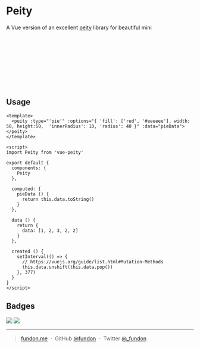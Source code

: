 # Peity

A Vue version of an excellent [peity](https://github.com/benpickles/peity) library for beautiful mini <svg> graphs.

## Usage

```vue
<template>
  <peity :type="'pie'" :options="{ 'fill': ['red', '#eeeeee'], width: 50, height:50,  'innerRadius': 10, 'radius': 40 }" :data="pieData"></peity>
</template>

<script>
import Peity from 'vue-peity'

export default {
  components: {
    Peity
  },

  computed: {
    pieData () {
      return this.data.toString()
    }
  },

  data () {
    return {
      data: [1, 2, 3, 2, 2]
    }
  },

  created () {
    setInterval(() => {
      // https://vuejs.org/guide/list.html#Mutation-Methods
      this.data.unshift(this.data.pop())
    }, 377)
  }
}
</script>
```

## Badges

![](https://img.shields.io/badge/license-MIT-blue.svg)
![](https://img.shields.io/badge/status-stable-green.svg)

---

> [fundon.me](https://fundun.me) &nbsp;&middot;&nbsp;
> GitHub [@fundon](https://github.com/fundon) &nbsp;&middot;&nbsp;
> Twitter [@_fundon](https://twitter.com/_fundon)
